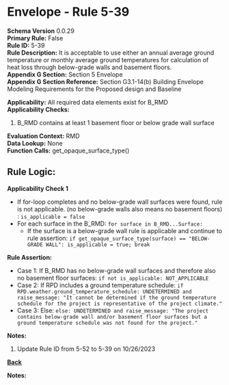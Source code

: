 # Envelope - Rule 5-39  
**Schema Version** 0.0.29  
**Primary Rule:** False  
**Rule ID:** 5-39  
**Rule Description:** It is acceptable to use either an annual average ground temperature or monthly average ground temperatures for calculation of heat loss through below-grade walls and basement floors.  
**Appendix G Section:** Section 5 Envelope  
**Appendix G Section Reference:** Section G3.1-14(b) Building Envelope Modeling Requirements for the Proposed design and Baseline  

**Applicability:** All required data elements exist for B_RMD  
**Applicability Checks:**  
  1. B_RMD contains at least 1 basement floor or below grade wall surface 
 
**Evaluation Context:** RMD  
**Data Lookup:** None  
**Function Calls:**
get_opaque_surface_type()

## Rule Logic:  
**Applicability Check 1**  
- If for-loop completes and no below-grade wall surfaces were found, rule is not applicable. (no below-grade walls also means no basement floors) : `is_applicable = false`  
- For each surface in the B_RMD: `for surface in B_RMD...Surface:`  
  - If the surface is a below-grade wall rule is applicable and continue to rule assertion: `if get_opaque_surface_type(surface) == "BELOW-GRADE WALL": is_applicable = true; break`  

**Rule Assertion:**  
- Case 1: If B_RMD has no below-grade wall surfaces and therefore also no basement floor surfaces: `if not is_applicable: NOT_APPLICABLE`  
- Case 2: If RPD includes a ground temperature schedule: `if RPD.weather.ground_temperature_schedule: UNDETERMINED and raise_message: "It cannot be determined if the ground temperature schedule for the project is representative of the project climate."`  
- Case 3: Else: `else: UNDETERMINED and raise_message: "The project contains below-grade wall and/or basement floor surfaces but a ground temperature schedule was not found for the project."`  


**Notes:**
1. Update Rule ID from 5-52 to 5-39 on 10/26/2023  

**[Back](../_toc.md)**

**Notes:**
